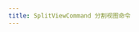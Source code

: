```yaml
---
title: SplitViewCommand 分割视图命令
---
```

<ClientOnly>
<template>
  <show-components title="分割视图命令" :linesOfCode="25">
       <div :style="{ margin: '10px 0' }">
               <SplitViewCommand
                 :styles="baseStyle"
                 label="Shuffle"
                 icon="ShuffleLegacy"
               />
               <SplitViewCommand
                 :styles="baseStyle"
                 label="Print"
                 icon="PrintLegacy"
                 visited
               />
               <SplitViewCommand
                 :styles="baseStyle"
                 label="Mail"
                 icon="MailLegacy"
                 visited
                 isTenFt
               />
             </div>
  </show-components-item>
<template slot="code">

```vue
<template>
</template>
<script>
export default {
};
</script>
```
</template>
  </show-components>
</template>
</ClientOnly>

<script>
export default {
  data() {
    return {
      baseStyle: {
         width: 240
      }
    }
  },
  
  inject: ["context"],
  
  created() {
    //debugger
  },
  watch:{
    a(v){
    console.log(v)
    }
  }
};
</script>
